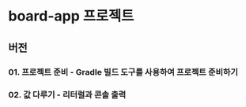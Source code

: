 # board-app 프로젝트

## 버전

### 01. 프로젝트 준비 - Gradle 빌드 도구를 사용하여 프로젝트 준비하기

### 02. 값 다루기 - 리터럴과 콘솔 출력 